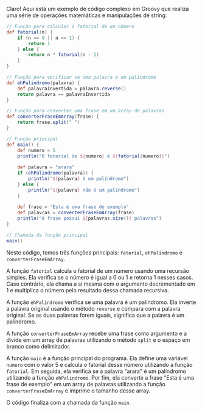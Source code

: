 Claro! Aqui está um exemplo de código complexo em Groovy que realiza uma série de operações matemáticas e manipulações de string:

```groovy
// Função para calcular o fatorial de um número
def fatorial(n) {
    if (n == 0 || n == 1) {
        return 1
    } else {
        return n * fatorial(n - 1)
    }
}

// Função para verificar se uma palavra é um palíndromo
def ehPalindromo(palavra) {
    def palavraInvertida = palavra.reverse()
    return palavra == palavraInvertida
}

// Função para converter uma frase em um array de palavras
def converterFraseEmArray(frase) {
    return frase.split(" ")
}

// Função principal
def main() {
    def numero = 5
    println("O fatorial de ${numero} é ${fatorial(numero)}")
    
    def palavra = "arara"
    if (ehPalindromo(palavra)) {
        println("${palavra} é um palíndromo")
    } else {
        println("${palavra} não é um palíndromo")
    }
    
    def frase = "Esta é uma frase de exemplo"
    def palavras = converterFraseEmArray(frase)
    println("A frase possui ${palavras.size()} palavras")
}

// Chamada da função principal
main()
```

Neste código, temos três funções principais: `fatorial`, `ehPalindromo` e `converterFraseEmArray`. 

A função `fatorial` calcula o fatorial de um número usando uma recursão simples. Ela verifica se o número é igual a 0 ou 1 e retorna 1 nesses casos. Caso contrário, ela chama a si mesma com o argumento decrementado em 1 e multiplica o número pelo resultado dessa chamada recursiva.

A função `ehPalindromo` verifica se uma palavra é um palíndromo. Ela inverte a palavra original usando o método `reverse` e compara com a palavra original. Se as duas palavras forem iguais, significa que a palavra é um palíndromo.

A função `converterFraseEmArray` recebe uma frase como argumento e a divide em um array de palavras utilizando o método `split` e o espaço em branco como delimitador.

A função `main` é a função principal do programa. Ela define uma variável `numero` com o valor 5 e calcula o fatorial desse número utilizando a função `fatorial`. Em seguida, ela verifica se a palavra "arara" é um palíndromo utilizando a função `ehPalindromo`. Por fim, ela converte a frase "Esta é uma frase de exemplo" em um array de palavras utilizando a função `converterFraseEmArray` e imprime o tamanho desse array.

O código finaliza com a chamada da função `main`.